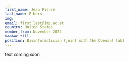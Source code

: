 ```yaml
---
first_name: Jean Pierre
last_name: Elbers
img: 
email: first.last@imp.ac.at
country: United States
member_from: November 2022
member_till: 
position: Bioinformatician (joint with the Obenauf lab)
---
```

text coming soon
